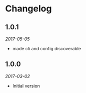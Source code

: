 # Changelog

## 1.0.1
*2017-05-05*
- made cli and config discoverable

## 1.0.0 
*2017-03-02* 

- Initial version
